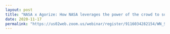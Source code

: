 ```yaml
---
layout: post
title: "NASA x Agorize: How NASA leverages the power of the crowd to solve tough problems<br>[Webinar]"
date: 2020-11-17
permalink: "https://us02web.zoom.us/webinar/register/9116034282154/WN_Sn-OhV1WRn2gN75e_qOxiw"
---
```

